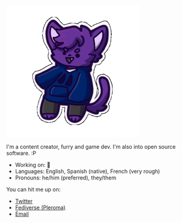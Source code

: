 ![3dpointify](/3dpointify.gif)

I'm a content creator, furry and game dev. I'm also into open source software. :P

- Working on: 👀
- Languages: English, Spanish (native), French (very rough)
- Pronouns: he/him (preferred), they/them

You can hit me up on:
- [Twitter](https://twitter.com/Pointifurry)
- [Fediverse (Pleroma)](https://fedi.absturztau.be/pointify)
- [Email](mailto:pointify@e.email)
